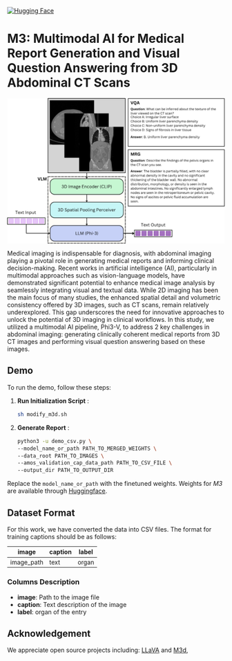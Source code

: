 [![Hugging Face](https://img.shields.io/badge/HuggingFace-Model-yellow.svg)](https://huggingface.co/serag-ai/M3-AMOS)


# M3: Multimodal AI for Medical Report Generation and Visual Question Answering from 3D Abdominal CT Scans
<p align="center">
  <img align="center" src="assets/intro.png" width="800px" alt="rchitecture of the M3 model, illustrating the core modules and data pathways employed for MRG and VQA. The model effectively integrates vision and language streams to facilitate specialized task execution with high efficiency. Abbreviations: LLM = large language model; VLM = vision-language model; MRG = medical report generation; VQA = visual question answering."/>
</p>

Medical imaging is indispensable for diagnosis, with abdominal imaging playing a pivotal role in generating medical reports and informing clinical decision-making. Recent works in artificial intelligence (AI), particularly in multimodal approaches such as vision-language models, have demonstrated significant potential to enhance medical image analysis by seamlessly integrating visual and textual data. While 2D imaging has been the main focus of many studies, the enhanced spatial detail and volumetric consistency offered by 3D images, such as CT scans, remain relatively underexplored. This gap underscores the need for innovative approaches to unlock the potential of 3D imaging in clinical workflows. In this study, we utilized a multimodal AI pipeline, Phi3-V, to address 2 key challenges in abdominal imaging: generating clinically coherent medical reports from 3D CT images and performing visual question answering based on these images.

## Demo 

To run the demo, follow these steps:

1. **Run Initialization Script** :
   ```sh
   sh modify_m3d.sh
   ```

2. **Generate Report** :
   ```sh
   python3 -u demo_csv.py \
   --model_name_or_path PATH_TO_MERGED_WEIGHTS \
   --data_root PATH_TO_IMAGES \
   --amos_validation_cap_data_path PATH_TO_CSV_FILE \
   --output_dir PATH_TO_OUTPUT_DIR
   ```

Replace the `model_name_or_path` with the finetuned weights. Weights for *M3* are available through [Huggingface](https://huggingface.co/serag-ai/M3-AMOS).
## Dataset Format 

For this work, we have converted the data into CSV files. The format for training captions should be as follows:

| **image**   | **caption** | **label** |
|-------------|-------------|-----------|
| image_path  | text        | organ     |

### Columns Description
- **image**: Path to the image file 
- **caption**: Text description of the image 
- **label**: organ of the entry

## Acknowledgement
We appreciate open source projects including: 
[LLaVA](https://github.com/haotian-liu/LLaVA) and 
[M3d](https://github.com/BAAI-DCAI/M3D), 
